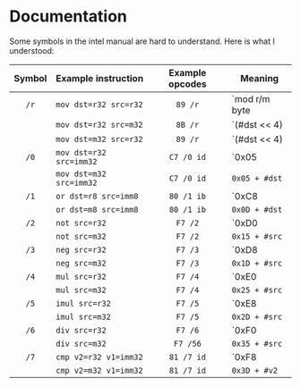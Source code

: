 # Documentation

Some symbols in the intel manual are hard to understand.
Here is what I understood:

| Symbol | Example instruction     | Example opcodes | Meaning                             |
|:------:|-------------------------|:---------------:|-------------------------------------|
| `/r`   | `mov dst=r32 src=r32`   | `89 /r`         | `mod r/m byte | (#src << 3) | #dst` |
|        | `mov dst=r32 src=m32`   | `8B /r`         | `(#dst << 4) | 0x04 + #src`         |
|        | `mov dst=m32 src=r32`   | `89 /r`         | `(#dst << 4) | 0x04 + #src`         |
| `/0`   | `mov dst=r32 src=imm32` | `C7 /0 id`      | `0x05 | #dst`                       |
|        | `mov dst=m32 src=imm32` | `C7 /0 id`      | `0x05 + #dst`                       |
| `/1`   | `or dst=r8 src=imm8`    | `80 /1 ib`      | `0xC8 | #dst`                       |
|        | `or dst=m8 src=imm8`    | `80 /1 ib`      | `0x0D + #dst`                       |
| `/2`   | `not src=r32`           | `F7 /2`         | `0xD0 | #src`                       |
|        | `not src=m32`           | `F7 /2`         | `0x15 + #src`                       |
| `/3`   | `neg src=r32`           | `F7 /3`         | `0xD8 | #src`                       |
|        | `neg src=m32`           | `F7 /3`         | `0x1D + #src`                       |
| `/4`   | `mul src=r32`           | `F7 /4`         | `0xE0 | #src`                       |
|        | `mul src=m32`           | `F7 /4`         | `0x25 + #src`                       |
| `/5`   | `imul src=r32`          | `F7 /5`         | `0xE8 | #src`                       |
|        | `imul src=m32`          | `F7 /5`         | `0x2D + #src`                       |
| `/6`   | `div src=r32`           | `F7 /6`         | `0xF0 | #src`                       |
|        | `div src=m32`           | `F7 /56`        | `0x35 + #src`                       |
| `/7`   | `cmp v2=r32 v1=imm32`   | `81 /7 id`      | `0xF8 | #v2`                        |
|        | `cmp v2=m32 v1=imm32`   | `81 /7 id`      | `0x3D + #v2`                        |